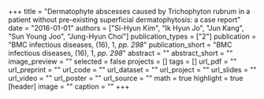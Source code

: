 +++
title = "Dermatophyte abscesses caused by Trichophyton rubrum in a patient without pre-existing superficial dermatophytosis: a case report"
date = "2016-01-01"
authors = ["Si-Hyun Kim", "Ik Hyun Jo", "Jun Kang", "Sun Young Joo", "Jung-Hyun Choi"]
publication_types = ["2"]
publication = "BMC infectious diseases, (16), 1, _pp. 298_"
publication_short = "BMC infectious diseases, (16), 1, _pp. 298_"
abstract = ""
abstract_short = ""
image_preview = ""
selected = false
projects = []
tags = []
url_pdf = ""
url_preprint = ""
url_code = ""
url_dataset = ""
url_project = ""
url_slides = ""
url_video = ""
url_poster = ""
url_source = ""
math = true
highlight = true
[header]
image = ""
caption = ""
+++
